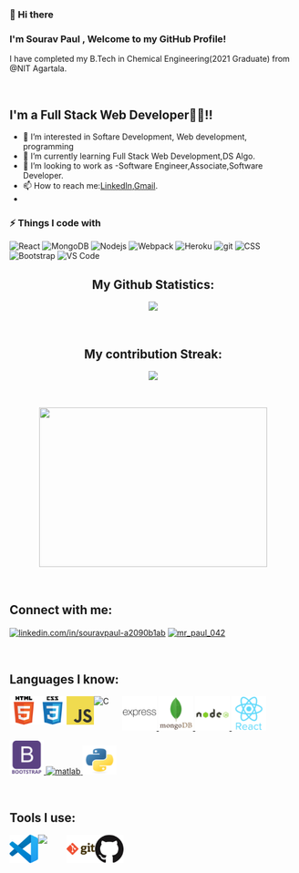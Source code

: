 ### 👋 Hi there
### I'm Sourav Paul , Welcome to my GitHub Profile!

I have completed my B.Tech in Chemical Engineering(2021 Graduate) from @NIT Agartala.

<br />

## I'm a Full Stack Web Developer👨‍💻!!
- 👀 I’m interested in Softare Development, Web development, programming
- 🌱 I’m currently learning Full Stack Web Development,DS Algo.
- 💞️ I’m looking to work as -Software Engineer,Associate,Software Developer.
- 📫 How to reach me:[LinkedIn](https://www.linkedin.com/in/souravpaul-a2090b1ab/),[Gmail](mailto:sourav222paul@gmail.com).
- 

### ⚡ Things I code with
<pr>
  <img alt="React" src="https://img.shields.io/badge/-React-45b8d8?style=flat-square&logo=react&logoColor=white" />
  
   <img alt="MongoDB" src="https://img.shields.io/badge/-MongoDB-13aa52?style=flat-square&logo=mongodb&logoColor=white" />
  <img alt="Nodejs" src="https://img.shields.io/badge/-Nodejs-43853d?style=flat-square&logo=Node.js&logoColor=white" />
  <img alt="Webpack" src="https://img.shields.io/badge/-Webpack-8DD6F9?style=flat-square&logo=webpack&logoColor=white" /> 
 
  <img alt="Heroku" src="https://img.shields.io/badge/-Heroku-430098?style=flat-square&logo=heroku&logoColor=white" />
 
   <img alt="git" src="https://img.shields.io/badge/-Git-F05032?style=flat-square&logo=git&logoColor=white" />
 
   <img alt="CSS" src="https://img.shields.io/badge/-CSS-764ABC?style=flat-square&logo=CSS3&logoColor=white" />
  <img alt="Bootstrap" src="https://pbs.twimg.com/profile_images/1273081551354396672/-Tzadxix_400x400.jpg" />
  <img alt="VS Code" src="https://img.shields.io/badge/-VS_Code-007ACC?style=flat-square&logo=visual-studio-code&logoColor=white" /> 

</pr>


<!-- GitHub Stats -->
<h2 align="center">My Github Statistics: </h2>   
  
<p align="center">
<img src=https://github-readme-stats.vercel.app/api?username=Mrpaul042&&show_icons=true&title_color=ffffff&icon_color=bb2acf&text_color=daf7dc&bg_color=151515 />
</p>

<br />

<!-- GitHub Stats -->
<h2 align="center">My contribution Streak: </h2>

<p align="center">
<img src=https://github-readme-streak-stats.herokuapp.com/?user=Mrpaul042&theme=dark&hide_border=true&background=0D1117&stroke=0000%22/>
</p>  

<br />


 <p align="center">
  <img  width="400px" height="280px" src="https://media.giphy.com/media/3o7qE1YN7aBOFPRw8E/giphy.gif">
</p>

<br />

## Connect with me:

<p align="left">
<a href="https://linkedin.com/in/linkedin.com/in/souravpaul-a2090b1ab" target="blank"><img align="center" src="https://raw.githubusercontent.com/rahuldkjain/github-profile-readme-generator/master/src/images/icons/Social/linked-in-alt.svg" alt="linkedin.com/in/souravpaul-a2090b1ab" height="30" width="40" /></a>
<a href="https://instagram.com/mr_paul_042" target="blank"><img align="center" src="https://raw.githubusercontent.com/rahuldkjain/github-profile-readme-generator/master/src/images/icons/Social/instagram.svg" alt="mr_paul_042" height="30" width="40" /></a>
</p>

<br />


## Languages I know:

<img align="left" alt="HTML5" width="50px" src="https://raw.githubusercontent.com/github/explore/80688e429a7d4ef2fca1e82350fe8e3517d3494d/topics/html/html.png" />

<img align="left" alt="CSS3" width="50px" src="https://raw.githubusercontent.com/github/explore/80688e429a7d4ef2fca1e82350fe8e3517d3494d/topics/css/css.png" />

<img align = "left" src="https://raw.githubusercontent.com/github/explore/80688e429a7d4ef2fca1e82350fe8e3517d3494d/topics/javascript/javascript.png" alt="JavaScript" width="48" height="50" />

<img align = "left" src="https://img.icons8.com/color/100/000000/c-programming.png" alt="C" width="50px" />

<p align="left"> <a href="https://expressjs.com" target="_blank"> <img src="https://raw.githubusercontent.com/devicons/devicon/master/icons/express/express-original-wordmark.svg" alt="express" width="60" height="60"/> 
</a><a href="https://www.mongodb.com/" target="_blank"><img src="https://raw.githubusercontent.com/devicons/devicon/master/icons/mongodb/mongodb-original-wordmark.svg" alt="mongodb" width="60" height="60"/> 
</a> <a href="https://nodejs.org" target="_blank"> <img src="https://raw.githubusercontent.com/devicons/devicon/master/icons/nodejs/nodejs-original-wordmark.svg" alt="nodejs" width="60" height="60"/> 
</a> <a href="https://reactjs.org/" target="_blank"> <img src="https://raw.githubusercontent.com/devicons/devicon/master/icons/react/react-original-wordmark.svg" alt="react" width="60" height="60"/> </a> </p>
<p align="left"> <a href="https://getbootstrap.com" target="_blank"> <img src="https://raw.githubusercontent.com/devicons/devicon/master/icons/bootstrap/bootstrap-plain-wordmark.svg" alt="bootstrap" width="60" height="60"/>
</a> <a href="https://www.mathworks.com/" target="_blank"> <img src="https://upload.wikimedia.org/wikipedia/commons/2/21/Matlab_Logo.png" alt="matlab" width="60" height="50"/> </a> <a href="https://www.python.org" target="_blank"> <img src="https://raw.githubusercontent.com/devicons/devicon/master/icons/python/python-original.svg" alt="python" width="60" height="50"/> </a> </p>


<br />

## Tools I use:

<img align="left" alt="Visual Studio Code" width="50px"  height="50px" src="https://raw.githubusercontent.com/github/explore/80688e429a7d4ef2fca1e82350fe8e3517d3494d/topics/visual-studio-code/visual-studio-code.png" />

<img align = "left" width="50px" src="https://img.icons8.com/fluent/96/000000/sublime-text.png"/>

<img align="left" alt="Git" width="50px" src="https://raw.githubusercontent.com/github/explore/80688e429a7d4ef2fca1e82350fe8e3517d3494d/topics/git/git.png" />

<img align="left" alt="GitHub" width="50px" src="https://raw.githubusercontent.com/github/explore/78df643247d429f6cc873026c0622819ad797942/topics/github/github.png" />
<br />


